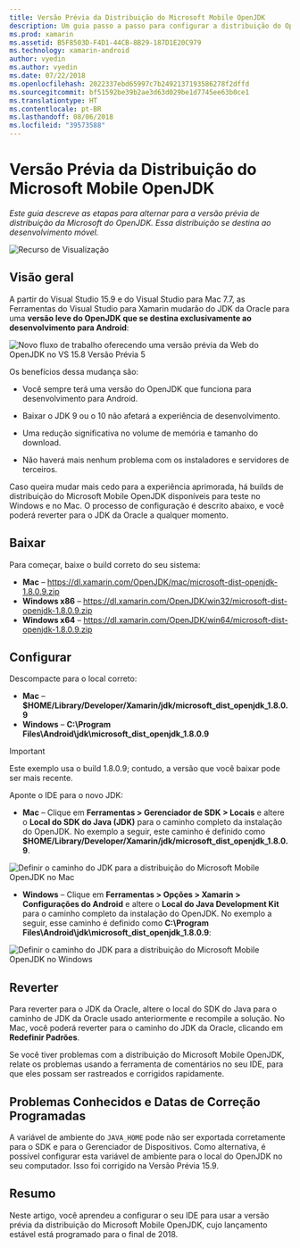 ```yaml
---
title: Versão Prévia da Distribuição do Microsoft Mobile OpenJDK
description: Um guia passo a passo para configurar a distribuição do OpenJDK para Desenvolvimento Móvel da Microsoft.
ms.prod: xamarin
ms.assetid: B5F8503D-F4D1-44CB-8B29-187D1E20C979
ms.technology: xamarin-android
author: vyedin
ms.author: vyedin
ms.date: 07/22/2018
ms.openlocfilehash: 2022337ebd65997c7b2492137193586278f2dffd
ms.sourcegitcommit: bf51592be39b2ae3d63d029be1d7745ee63b0ce1
ms.translationtype: HT
ms.contentlocale: pt-BR
ms.lasthandoff: 08/06/2018
ms.locfileid: "39573588"
---
```

# <a name="microsofts-mobile-openjdk-distribution-preview"></a>Versão Prévia da Distribuição do Microsoft Mobile OpenJDK

_Este guia descreve as etapas para alternar para a versão prévia de distribuição da Microsoft do OpenJDK. Essa distribuição se destina ao desenvolvimento móvel._

![Recurso de Visualização](~/media/shared/preview.png)

## <a name="overview"></a>Visão geral

A partir do Visual Studio 15.9 e do Visual Studio para Mac 7.7, as Ferramentas do Visual Studio para Xamarin mudarão do JDK da Oracle para uma **versão leve do OpenJDK que se destina exclusivamente ao desenvolvimento para Android**:

![Novo fluxo de trabalho oferecendo uma versão prévia da Web do OpenJDK no VS 15.8 Versão Prévia 5](openjdk-images/openjdk.png)

Os benefícios dessa mudança são:

- Você sempre terá uma versão do OpenJDK que funciona para desenvolvimento para Android.

- Baixar o JDK 9 ou o 10 não afetará a experiência de desenvolvimento.

- Uma redução significativa no volume de memória e tamanho do download.

- Não haverá mais nenhum problema com os instaladores e servidores de terceiros.

Caso queira mudar mais cedo para a experiência aprimorada, há builds de distribuição do Microsoft Mobile OpenJDK disponíveis para teste no Windows e no Mac. O processo de configuração é descrito abaixo, e você poderá reverter para o JDK da Oracle a qualquer momento.

## <a name="download"></a>Baixar

Para começar, baixe o build correto do seu sistema:

- **Mac** &ndash; https://dl.xamarin.com/OpenJDK/mac/microsoft-dist-openjdk-1.8.0.9.zip
- **Windows x86** &ndash; https://dl.xamarin.com/OpenJDK/win32/microsoft-dist-openjdk-1.8.0.9.zip
- **Windows x64** &ndash; https://dl.xamarin.com/OpenJDK/win64/microsoft-dist-openjdk-1.8.0.9.zip

## <a name="configure"></a>Configurar

Descompacte para o local correto:

- **Mac** &ndash; **$HOME/Library/Developer/Xamarin/jdk/microsoft_dist_openjdk_1.8.0.9**
- **Windows** &ndash; **C:\\Program Files\\Android\\jdk\\microsoft_dist_openjdk_1.8.0.9**

> [!IMPORTANT]
> Este exemplo usa o build 1.8.0.9; contudo, a versão que você baixar pode ser mais recente.

Aponte o IDE para o novo JDK:

- **Mac** &ndash; Clique em **Ferramentas > Gerenciador de SDK > Locais** e altere o **Local do SDK do Java (JDK)** para o caminho completo da instalação do OpenJDK. No exemplo a seguir, este caminho é definido como **$HOME/Library/Developer/Xamarin/jdk/microsoft_dist_openjdk_1.8.0.9**.

![Definir o caminho do JDK para a distribuição do Microsoft Mobile OpenJDK no Mac](openjdk-images/vsm.png)

- **Windows** &ndash; Clique em **Ferramentas > Opções > Xamarin > Configurações do Android** e altere o **Local do Java Development Kit** para o caminho completo da instalação do OpenJDK. No exemplo a seguir, esse caminho é definido como **C:\\Program Files\\Android\\jdk\\microsoft_dist_openjdk_1.8.0.9**:

![Definir o caminho do JDK para a distribuição do Microsoft Mobile OpenJDK no Windows](openjdk-images/vs.png)

## <a name="revert"></a>Reverter

Para reverter para o JDK da Oracle, altere o local do SDK do Java para o caminho de JDK da Oracle usado anteriormente e recompile a solução. No Mac, você poderá reverter para o caminho do JDK da Oracle, clicando em **Redefinir Padrões**.

Se você tiver problemas com a distribuição do Microsoft Mobile OpenJDK, relate os problemas usando a ferramenta de comentários no seu IDE, para que eles possam ser rastreados e corrigidos rapidamente.

## <a name="known-issues--planned-fix-dates"></a>Problemas Conhecidos e Datas de Correção Programadas

A variável de ambiente do `JAVA_HOME` pode não ser exportada corretamente para o SDK e para o Gerenciador de Dispositivos. Como alternativa, é possível configurar esta variável de ambiente para o local do OpenJDK no seu computador. Isso foi corrigido na Versão Prévia 15.9.

## <a name="summary"></a>Resumo

Neste artigo, você aprendeu a configurar o seu IDE para usar a versão prévia da distribuição do Microsoft Mobile OpenJDK, cujo lançamento estável está programado para o final de 2018.
